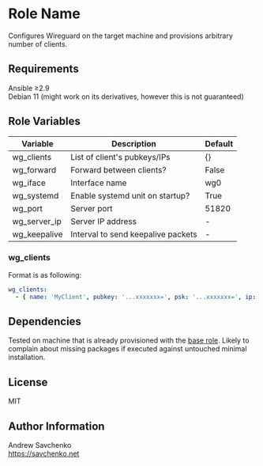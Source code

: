 Role Name
=========
Configures Wireguard on the target machine and provisions arbitrary number of clients.

Requirements
------------
Ansible ≥2.9  
Debian 11 (might work on its derivatives, however this is not guaranteed)

Role Variables
--------------

| Variable     | Description                        | Default |
|--------------|------------------------------------|---------|
| wg_clients   | List of client's pubkeys/IPs       | {}      |
| wg_forward   | Forward between clients?           | False   |
| wg_iface     | Interface name                     | wg0     |
| wg_systemd   | Enable systemd unit on startup?    | True    |
| wg_port      | Server port                        | 51820   |
| wg_server_ip | Server IP address                  | -       |
| wg_keepalive | Interval to send keepalive packets | -       |

### wg_clients
Format is as following:

```yaml
wg_clients:
  - { name: 'MyClient', pubkey: '...xxxxxxx=', psk: '...xxxxxxx=', ip: '1.1.1.1' }
```

Dependencies
------------
Tested on machine that is already provisioned with the [base role](https://github.com/savchenko/debian/blob/bullseye/roles/base/README.md). Likely to complain about missing packages if executed against untouched minimal installation.

License
-------
MIT

Author Information
------------------
Andrew Savchenko  
https://savchenko.net
